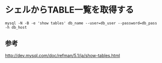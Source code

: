 ﻿# シェルからTABLE一覧を取得する

```clike
mysql -N -B -e 'show tables' db_name --user=db_user --password=db_pass -h db_host
```

## 参考
http://dev.mysql.com/doc/refman/5.1/ja/show-tables.html
